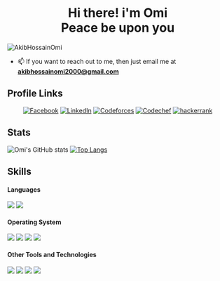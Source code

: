 <h1 align="center">Hi there! i'm Omi <br> Peace be upon you</h1>

<p align="left"> <img src="https://komarev.com/ghpvc/?username=AkibHossainOmi" alt="AkibHossainOmi" /> </p>

- 📫 If you want to reach out to me, then just email me at **akibhossainomi2000@gmail.com**

<h2> Profile Links </h2>

<p align="center">
 <a href="https://www.facebook.com/omio.antu"><img src="https://img.shields.io/badge/Facebook--_.svg?style=social&logo=facebook" alt="Facebook"></a>
<a href="https://www.linkedin.com/in/mdakibhossainomi/"><img src="https://img.shields.io/badge/LinkedIn--_.svg?style=social&logo=Linkedin" alt="LinkedIn"></a>
<a href="https://codeforces.com/profile/--Sherlock-holmeS--"><img src="https://img.shields.io/twitter/url?label=codeforces&logo=CodeForces&url=https%3A%2F%2Fcodeforces.com%2F" alt="Codeforces"></a>
<a href="https://www.codechef.com/users/omi_200045"><img src="https://img.shields.io/twitter/url?label=codechef&logo=codechef&url=https%3A%2F%2Fwww.codechef.com" alt="Codechef"></a>
<a href="https://www.hackerrank.com/Omi2004966"><img src="https://img.shields.io/twitter/url?label=hackerrank&logo=hackerrank&url=https%3A%2F%2Fwww.hackerrank.com" alt="hackerrank"></a>
</p>

<h2> Stats </h2>

![Omi's GitHub stats](https://github-readme-stats.vercel.app/api?username=AkibHossainOmi&show_icons=true&count_private=true&theme=great-gatsby)
[![Top Langs](https://github-readme-stats.vercel.app/api/top-langs/?username=AkibHossainOmi&theme=great-gatsby&layout=compact)](https://github.com/AkibHossainOmi)


<h2> Skills </h2>

<h4> Languages </h4>
<span> 
  <!-- <img src="https://img.shields.io/badge/Python-3776AB?style=for-the-badge&logo=python&logoColor=white">
  <img src="https://img.shields.io/badge/JavaScript-F7DF1E?style=for-the-badge&logo=javascript&logoColor=black">
 <img src="https://img.shields.io/badge/TypeScript-007ACC?style=for-the-badge&logo=typescript&logoColor=white"> -->
  <img src="https://img.shields.io/badge/C%2B%2B-00599C?style=for-the-badge&logo=c%2B%2B&logoColor=white">
  <img src="https://img.shields.io/badge/C-00599C?style=for-the-badge&logo=c&logoColor=white">
</span>

<!-- <h4> Frameworks </h4>
<span>
  <img src="https://img.shields.io/badge/Django-092E20?style=for-the-badge&logo=django&logoColor=white">
  <img src="https://img.shields.io/badge/Angular-DD0031?style=for-the-badge&logo=angular&logoColor=white">
</span> -->

<!-- <h4> Databases </h4>
<span>
  <img src="https://img.shields.io/badge/PostgreSQL-316192?style=for-the-badge&logo=postgresql&logoColor=white">
  <img src="https://img.shields.io/badge/SQLite-07405E?style=for-the-badge&logo=sqlite&logoColor=white">
 <img src="https://img.shields.io/badge/MongoDB-4EA94B?style=for-the-badge&logo=mongodb&logoColor=white">
</span> -->

<h4> Operating System </h4>
<span>
  <img src="https://img.shields.io/badge/Linux-FCC624?style=for-the-badge&logo=linux&logoColor=black">
  <img src="https://img.shields.io/badge/Ubuntu-E95420?style=for-the-badge&logo=ubuntu&logoColor=white">
  <img src="https://img.shields.io/badge/Windows-0078D6?style=for-the-badge&logo=windows&logoColor=white">
  <img src="https://img.shields.io/badge/Android-3DDC84?style=for-the-badge&logo=android&logoColor=white">
</span>

<h4> Other Tools and Technologies </h4>
<span>
  <img src="https://img.shields.io/badge/Git-F05032?style=for-the-badge&logo=git&logoColor=white">
  <!-- <img src="https://img.shields.io/badge/Postman-FF6C37?style=for-the-badge&logo=Postman&logoColor=white">
  <img src="https://img.shields.io/badge/Docker-2CA5E0?style=for-the-badge&logo=docker&logoColor=white">
  <img src="https://img.shields.io/badge/Shell_Script-121011?style=for-the-badge&logo=gnu-bash&logoColor=white">
  <img src="https://img.shields.io/badge/json-5E5C5C?style=for-the-badge&logo=json&logoColor=white"> -->
  <img src="https://img.shields.io/badge/HTML-239120?style=for-the-badge&logo=html5&logoColor=white">
  <img src="https://img.shields.io/badge/CSS-239120?&style=for-the-badge&logo=css3&logoColor=white">
  <!-- <img src="https://img.shields.io/badge/Bootstrap-563D7C?style=for-the-badge&logo=bootstrap&logoColor=white">
  <img src="https://img.shields.io/badge/Font_Awesome-339AF0?style=for-the-badge&logo=fontawesome&logoColor=white"> -->
  <img src="https://img.shields.io/badge/Visual_Studio_Code-0078D4?style=for-the-badge&logo=visual%20studio%20code&logoColor=white">
  <!-- <img src="https://img.shields.io/badge/sublime_text-%23575757.svg?&style=for-the-badge&logo=sublime-text&logoColor=important"> -->
</span>
